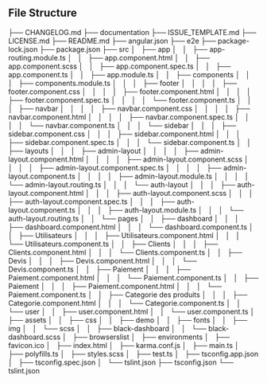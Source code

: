 
## File Structure

├── CHANGELOG.md
├── documentation
├── ISSUE_TEMPLATE.md
├── LICENSE.md
├── README.md
├── angular.json
├── e2e
├── package-lock.json
├── package.json
├── src
│   ├── app
│   │   ├── app-routing.module.ts
│   │   ├── app.component.html
│   │   ├── app.component.scss
│   │   ├── app.component.spec.ts
│   │   ├── app.component.ts
│   │   ├── app.module.ts
│   │   ├── components
│   │   │   ├── components.module.ts
│   │   │   ├── footer
│   │   │   │   ├── footer.component.css
│   │   │   │   ├── footer.component.html
│   │   │   │   ├── footer.component.spec.ts
│   │   │   │   └── footer.component.ts
│   │   │   ├── navbar
│   │   │   │   ├── navbar.component.css
│   │   │   │   ├── navbar.component.html
│   │   │   │   ├── navbar.component.spec.ts
│   │   │   │   └── navbar.component.ts
│   │   │   └── sidebar
│   │   │       ├── sidebar.component.css
│   │   │       ├── sidebar.component.html
│   │   │       ├── sidebar.component.spec.ts
│   │   │       └── sidebar.component.ts
│   │   ├── layouts
│   │   │   ├── admin-layout
│   │   │   │   ├── admin-layout.component.html
│   │   │   │   ├── admin-layout.component.scss
│   │   │   │   ├── admin-layout.component.spec.ts
│   │   │   │   ├── admin-layout.component.ts
│   │   │   │   ├── admin-layout.module.ts
│   │   │   │   └── admin-layout.routing.ts
│   │   │   └── auth-layout
│   │   │       ├── auth-layout.component.html
│   │   │       ├── auth-layout.component.scss
│   │   │       ├── auth-layout.component.spec.ts
│   │   │       ├── auth-layout.component.ts
│   │   │       ├── auth-layout.module.ts
│   │   │       └── auth-layout.routing.ts
│   │   └── pages
│   │       ├── dashboard
│   │       │   ├── dashboard.component.html
│   │       │   └── dashboard.component.ts
│   │       ├── Utilisateurs
│   │       │   ├── Utilisateurs.component.html
│   │       │   └── Utilisateurs.component.ts
│   │       ├── Clients
│   │       │   ├── Clients.component.html
│   │       │   └── Clients.component.ts
│   │       ├── Devis
│   │       │   ├── Devis.component.html
│   │       │   └── Devis.component.ts
│   │       ├── Paiement
│   │       │   ├── Paiement.component.html
│   │       │   └── Paiement.component.ts
│   │       ├── Paiement
│   │       │   ├── Paiement.component.html
│   │       │   └── Paiement.component.ts
│   │       ├── Categorie des produits
│   │       │   ├── Categorie.component.html
│   │       │   └── Categorie.component.ts
│   │       └── user
│   │           ├── user.component.html
│   │           └── user.component.ts
│   ├── assets
│   │   ├── css
│   │   ├── demo
│   │   ├── fonts
│   │   ├── img
│   │   └── scss
│   │       ├── black-dashboard
│   │       └── black-dashboard.scss
│   ├── browserslist
│   ├── environments
│   ├── favicon.ico
│   ├── index.html
│   ├── karma.conf.js
│   ├── main.ts
│   ├── polyfills.ts
│   ├── styles.scss
│   ├── test.ts
│   ├── tsconfig.app.json
│   ├── tsconfig.spec.json
│   └── tslint.json
├── tsconfig.json
└── tslint.json




